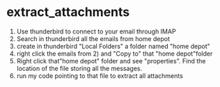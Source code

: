# extract_attachments
1) Use thunderbird to connect to your email through IMAP 
2) Search in thunderbird all the emails from home depot
3) create in thunderbird "Local Folders" a folder named "home depot"
4) right click the emails from 2) and "Copy to" that "home depot"folder
5) Right click that"home depot" folder and see "properties". Find the location of the file storing all the messages.
6) run my code pointing to that file to extract all attachments
